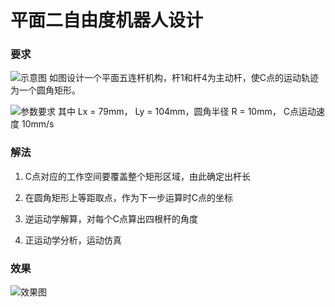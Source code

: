 # 平面二自由度机器人设计

### 要求
![示意图](https://img2.imgtp.com/2024/05/14/8r8jWgv4.jpg)
如图设计一个平面五连杆机构，杆1和杆4为主动杆，使C点的运动轨迹为一个圆角矩形。

![参数要求](https://img2.imgtp.com/2024/05/14/FDDuPIic.png)
其中 Lx = 79mm， Ly = 104mm，圆角半径 R = 10mm， C点运动速度 10mm/s

### 解法
1. C点对应的工作空间要覆盖整个矩形区域，由此确定出杆长

2. 在圆角矩形上等距取点，作为下一步运算时C点的坐标

3. 逆运动学解算，对每个C点算出四根杆的角度

4. 正运动学分析，运动仿真

### 效果

![效果图](https://img2.imgtp.com/2024/05/20/if6jrwjn.gif)
